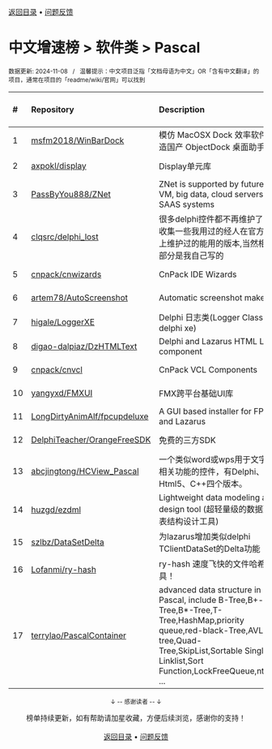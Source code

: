 <a href="https://gitee.com/GrowingGit/GitHub-Chinese-Top-Charts#github中文排行榜">返回目录</a> • <a href="/content/docs/feedback.md">问题反馈</a>

# 中文增速榜 > 软件类 > Pascal
<sub>数据更新: 2024-11-08&nbsp;&nbsp;&nbsp;/&nbsp;&nbsp;&nbsp;温馨提示：中文项目泛指「文档母语为中文」OR「含有中文翻译」的项目，通常在项目的「readme/wiki/官网」可以找到</sub>

|#|Repository|Description|Stars|Average daily growth|Updated|
|:-|:-|:-|:-|:-|:-|
|1|[msfm2018/WinBarDock](https://github.com/msfm2018/WinBarDock)|模仿 MacOSX Dock 效率软件   打造国产 ObjectDock 桌面助手|20|0|2024-10-31|
|2|[axpokl/display](https://github.com/axpokl/display)|Display单元库|5|0|2024-06-28|
|3|[PassByYou888/ZNet](https://github.com/PassByYou888/ZNet)|ZNet is supported by future P2P VM, big data, cloud servers, and SAAS systems|53|0|2024-09-23|
|4|[clqsrc/delphi_lost](https://github.com/clqsrc/delphi_lost)|很多delphi控件都不再维护了,这里收集一些我用过的经人在官方版本上维护过的能用的版本,当然相当一部分是我自己写的|3|0|2024-10-08|
|5|[cnpack/cnwizards](https://github.com/cnpack/cnwizards)|CnPack IDE Wizards|576|0|2024-11-07|
|6|[artem78/AutoScreenshot](https://github.com/artem78/AutoScreenshot)|Automatic screenshot maker|133|0|2024-11-03|
|7|[higale/LoggerXE](https://github.com/higale/LoggerXE)|Delphi 日志类(Logger Class for delphi xe)|2|0|2024-08-27|
|8|[digao-dalpiaz/DzHTMLText](https://github.com/digao-dalpiaz/DzHTMLText)|Delphi and Lazarus HTML Label component|190|0|2024-11-01|
|9|[cnpack/cnvcl](https://github.com/cnpack/cnvcl)|CnPack VCL Components|341|0|2024-11-06|
|10|[yangyxd/FMXUI](https://github.com/yangyxd/FMXUI)|FMX跨平台基础UI库|263|0|2024-09-21|
|11|[LongDirtyAnimAlf/fpcupdeluxe](https://github.com/LongDirtyAnimAlf/fpcupdeluxe)|A GUI based installer for FPC and Lazarus|503|0|2024-11-06|
|12|[DelphiTeacher/OrangeFreeSDK](https://github.com/DelphiTeacher/OrangeFreeSDK)|免费的三方SDK|57|0|2024-06-21|
|13|[abcjingtong/HCView_Pascal](https://github.com/abcjingtong/HCView_Pascal)|一个类似word或wps用于文字排版相关功能的控件，有Delphi、C#、Html5、C++四个版本。|8|0|2024-10-27|
|14|[huzgd/ezdml](https://github.com/huzgd/ezdml)|Lightweight data modeling and design tool (超轻量级的数据建模表结构设计工具)|52|0|2024-09-28|
|15|[szlbz/DataSetDelta](https://github.com/szlbz/DataSetDelta)|为lazarus增加类似delphi TClientDataSet的Delta功能|4|0|2024-10-25|
|16|[Lofanmi/ry-hash](https://github.com/Lofanmi/ry-hash)|ry-hash 速度飞快的文件哈希工具！|6|0|2024-10-19|
|17|[terrylao/PascalContainer](https://github.com/terrylao/PascalContainer)|advanced data structure in Pascal, include  B-Tree,B+-Tree,B*-Tree,T-Tree,HashMap,priority queue,red-black-Tree,AVL-tree,Quad-Tree,SkipList,Sortable Single Linklist,Sort Function,LockFreeQueue,nth_ele ...|38|0|2024-06-25|

<div align="center">
    <p><sub>↓ -- 感谢读者 -- ↓</sub></p>
    榜单持续更新，如有帮助请加星收藏，方便后续浏览，感谢你的支持！
</div>

<br/>

<div align="center"><a href="https://gitee.com/GrowingGit/GitHub-Chinese-Top-Charts#github中文排行榜">返回目录</a> • <a href="/content/docs/feedback.md">问题反馈</a></div>

